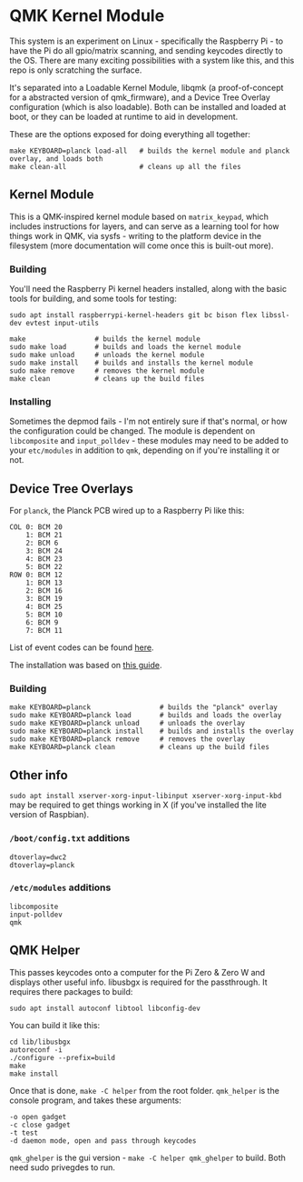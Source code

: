 # QMK Kernel Module

This system is an experiment on Linux - specifically the Raspberry Pi - to have the Pi do all gpio/matrix scanning, and sending keycodes directly to the OS. There are many exciting possibilities with a system like this, and this repo is only scratching the surface.

It's separated into a Loadable Kernel Module, libqmk (a proof-of-concept for a abstracted version of qmk_firmware), and a Device Tree Overlay configuration (which is also loadable). Both can be installed and loaded at boot, or they can be loaded at runtime to aid in development.

These are the options exposed for doing everything all together:

    make KEYBOARD=planck load-all   # builds the kernel module and planck overlay, and loads both
    make clean-all                  # cleans up all the files

## Kernel Module

This is a QMK-inspired kernel module based on `matrix_keypad`, which includes instructions for layers, and can serve as a learning tool for how things work in QMK, via sysfs - writing to the platform device in the filesystem (more documentation will come once this is built-out more).

### Building

You'll need the Raspberry Pi kernel headers installed, along with the basic tools for building, and some tools for testing:

    sudo apt install raspberrypi-kernel-headers git bc bison flex libssl-dev evtest input-utils

    make                 # builds the kernel module
    sudo make load       # builds and loads the kernel module
    sudo make unload     # unloads the kernel module
    sudo make install    # builds and installs the kernel module
    sudo make remove     # removes the kernel module
    make clean           # cleans up the build files

### Installing

Sometimes the depmod fails - I'm not entirely sure if that's normal, or how the configuration could be changed. The module is dependent on `libcomposite` and `input_polldev` - these modules may need to be added to your `etc/modules` in addition to `qmk`, depending on if you're installing it or not.

## Device Tree Overlays

For `planck`, the Planck PCB wired up to a Raspberry Pi like this:

``` 
COL 0: BCM 20
    1: BCM 21
    2: BCM 6
    3: BCM 24
    4: BCM 23
    5: BCM 22
ROW 0: BCM 12
    1: BCM 13
    2: BCM 16
    3: BCM 19
    4: BCM 25
    5: BCM 10
    6: BCM 9
    7: BCM 11
```

List of event codes can be found [here](https://github.com/torvalds/linux/blob/master/include/uapi/linux/input-event-codes.h).

The installation was based on [this guide](http://blog.gegg.us/2017/08/a-matrix-keypad-on-a-raspberry-pi-done-right/).

### Building

    make KEYBOARD=planck                 # builds the "planck" overlay
    sudo make KEYBOARD=planck load       # builds and loads the overlay
    sudo make KEYBOARD=planck unload     # unloads the overlay
    sudo make KEYBOARD=planck install    # builds and installs the overlay
    sudo make KEYBOARD=planck remove     # removes the overlay
    make KEYBOARD=planck clean           # cleans up the build files

## Other info

`sudo apt install xserver-xorg-input-libinput xserver-xorg-input-kbd` may be required to get things working in X (if you've installed the lite version of Raspbian).

### `/boot/config.txt` additions

    dtoverlay=dwc2
    dtoverlay=planck

### `/etc/modules` additions

    libcomposite
    input-polldev
    qmk

## QMK Helper

This passes keycodes onto a computer for the Pi Zero & Zero W and displays other useful info. libusbgx is required for the passthrough. It requires there packages to build:

    sudo apt install autoconf libtool libconfig-dev

You can build it like this:

    cd lib/libusbgx
    autoreconf -i
    ./configure --prefix=build
    make
    make install 

Once that is done, `make -C helper` from the root folder. `qmk_helper` is the console program, and takes these arguments:

    -o open gadget
    -c close gadget
    -t test
    -d daemon mode, open and pass through keycodes

`qmk_ghelper` is the gui version - `make -C helper qmk_ghelper` to build. Both need sudo privegdes to run.